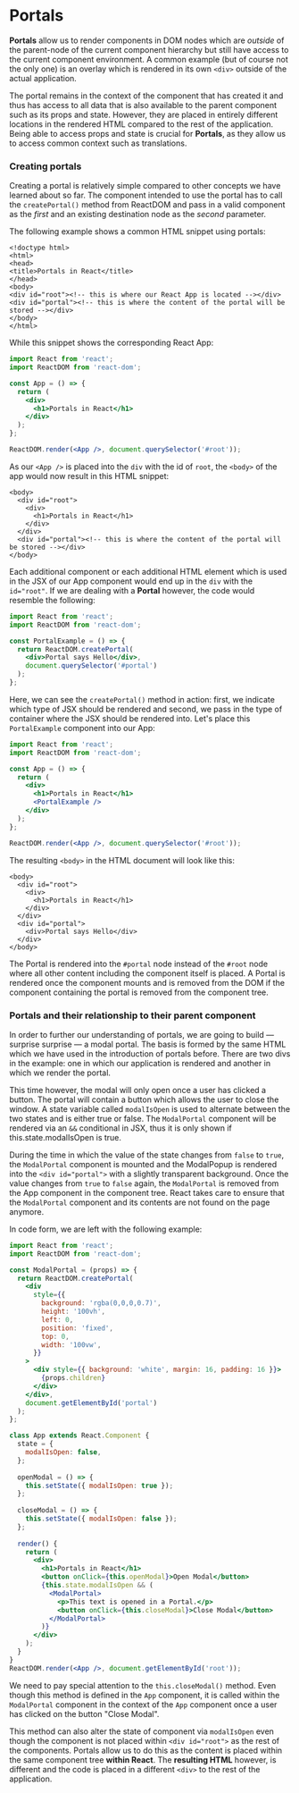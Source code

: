 # Portals

**Portals** allow us to render components in DOM nodes which are _outside_ of the parent-node of the current component hierarchy but still have access to the current component environment. A common example \(but of course not the only one\) is an overlay which is rendered in its own `<div>` outside of the actual application.

The portal remains in the context of the component that has created it and thus has access to all data that is also available to the parent component such as its props and state. However, they are placed in entirely different locations in the rendered HTML compared to the rest of the application. Being able to access props and state is crucial for **Portals**, as they allow us to access common context such as translations.

### Creating portals

Creating a portal is relatively simple compared to other concepts we have learned about so far. The component intended to use the portal has to call the `createPortal()` method from ReactDOM and pass in a valid component as the _first_ and an existing destination node as the _second_ parameter.

The following example shows a common HTML snippet using portals:

```markup
<!doctype html>
<html>
<head>
<title>Portals in React</title>
</head>
<body>
<div id="root"><!-- this is where our React App is located --></div>
<div id="portal"><!-- this is where the content of the portal will be stored --></div>
</body>
</html>
```

While this snippet shows the corresponding React App:

```jsx
import React from 'react';
import ReactDOM from 'react-dom';

const App = () => {
  return (
    <div>
      <h1>Portals in React</h1>
    </div>
  );
};

ReactDOM.render(<App />, document.querySelector('#root'));
```

As our `<App />` is placed into the `div` with the id of `root`, the `<body>` of the app would now result in this HTML snippet:

```markup
<body>
  <div id="root">
    <div>
      <h1>Portals in React</h1>
    </div>
  </div>
  <div id="portal"><!-- this is where the content of the portal will be stored --></div>
</body>
```

Each additional component or each additional HTML element which is used in the JSX of our App component would end up in the `div` with the `id="root"`. If we are dealing with a **Portal** however, the code would resemble the following:

```jsx
import React from 'react';
import ReactDOM from 'react-dom';

const PortalExample = () => {
  return ReactDOM.createPortal(
    <div>Portal says Hello</div>,
    document.querySelector('#portal')
  );
};
```

Here, we can see the `createPortal()` method in action: first, we indicate which type of JSX should be rendered and second, we pass in the type of container where the JSX should be rendered into. Let's place this `PortalExample` component into our App:

```jsx
import React from 'react';
import ReactDOM from 'react-dom';

const App = () => {
  return (
    <div>
      <h1>Portals in React</h1>
      <PortalExample />
    </div>
  );
};

ReactDOM.render(<App />, document.querySelector('#root'));
```

The resulting `<body>` in the HTML document will look like this:

```markup
<body>
  <div id="root">
    <div>
      <h1>Portals in React</h1>
    </div>
  </div>
  <div id="portal">
    <div>Portal says Hello</div>
  </div>
</body>
```

The Portal is rendered into the `#portal` node instead of the `#root` node where all other content including the component itself is placed. A Portal is rendered once the component mounts and is removed from the DOM if the component containing the portal is removed from the component tree.

### Portals and their relationship to their parent component

In order to further our understanding of portals, we are going to build — surprise surprise — a modal portal. The basis is formed by the same HTML which we have used in the introduction of portals before. There are two divs in the example: one in which our application is rendered and another in which we render the portal.

This time however, the modal will only open once a user has clicked a button. The portal will contain a button which allows the user to close the window. A state variable called `modalIsOpen` is used to alternate between the two states and is either true or false. The `ModalPortal` component will be rendered via an `&&` conditional in JSX, thus it is only shown if this.state.modalIsOpen is true.

During the time in which the value of the state changes from `false` to `true`, the `ModalPortal` component is mounted and the ModalPopup is rendered into the `<div id="portal">` with a slightly transparent background. Once the value changes from `true` to `false` again, the `ModalPortal` is removed from the App component in the component tree. React takes care to ensure that the `ModalPortal` component and its contents are not found on the page anymore.

In code form, we are left with the following example:

```jsx
import React from 'react';
import ReactDOM from 'react-dom';

const ModalPortal = (props) => {
  return ReactDOM.createPortal(
    <div
      style={{
        background: 'rgba(0,0,0,0.7)',
        height: '100vh',
        left: 0,
        position: 'fixed',
        top: 0,
        width: '100vw',
      }}
    >
      <div style={{ background: 'white', margin: 16, padding: 16 }}>
        {props.children}
      </div>
    </div>,
    document.getElementById('portal')
  );
};

class App extends React.Component {
  state = {
    modalIsOpen: false,
  };
  
  openModal = () => {
    this.setState({ modalIsOpen: true });
  };
  
  closeModal = () => {
    this.setState({ modalIsOpen: false });
  };
  
  render() {
    return (
      <div>
        <h1>Portals in React</h1>
        <button onClick={this.openModal}>Open Modal</button>
        {this.state.modalIsOpen && (
          <ModalPortal>
            <p>This text is opened in a Portal.</p>
            <button onClick={this.closeModal}>Close Modal</button>
          </ModalPortal>
        )}
      </div>
    );
  }
}
ReactDOM.render(<App />, document.getElementById('root'));
```

We need to pay special attention to the `this.closeModal()` method. Even though this method is defined in the `App` component, it is called within the `ModalPortal` component in the context of the `App` component once a user has clicked on the button "Close Modal".

This method can also alter the state of component via `modalIsOpen` even though the component is not placed within `<div id="root">` as the rest of the components. Portals allow us to do this as the content is placed within the same component tree **within React**. The **resulting HTML** however, is different and the code is placed in a different `<div>` to the rest of the application.
